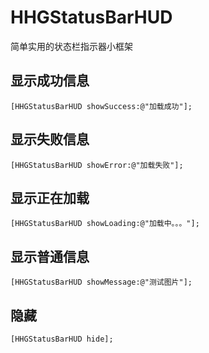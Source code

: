 # HHGStatusBarHUD
简单实用的状态栏指示器小框架

## 显示成功信息
```objc
[HHGStatusBarHUD showSuccess:@"加载成功"];
```
## 显示失败信息
```objc
[HHGStatusBarHUD showError:@"加载失败"];
```
## 显示正在加载
```objc
[HHGStatusBarHUD showLoading:@"加载中。。。"];
```
## 显示普通信息
```objc
[HHGStatusBarHUD showMessage:@"测试图片"];
```
## 隐藏
```objc
[HHGStatusBarHUD hide];
```
